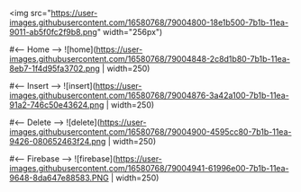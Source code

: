 
<img src="https://user-images.githubusercontent.com/16580768/79004800-18e1b500-7b1b-11ea-9011-ab5f0fc2f9b8.png" width="256px")

#<-- Home -->
![home](https://user-images.githubusercontent.com/16580768/79004848-2c8d1b80-7b1b-11ea-8eb7-1f4d95fa3702.png | width=250)

#<-- Insert -->
![insert](https://user-images.githubusercontent.com/16580768/79004876-3a42a100-7b1b-11ea-91a2-746c50e43624.png | width=250)

#<-- Delete -->
![delete](https://user-images.githubusercontent.com/16580768/79004900-4595cc80-7b1b-11ea-9426-080652463f24.png | width=250)

#<-- Firebase -->
![firebase](https://user-images.githubusercontent.com/16580768/79004941-61996e00-7b1b-11ea-9648-8da647e88583.PNG | width=250)
